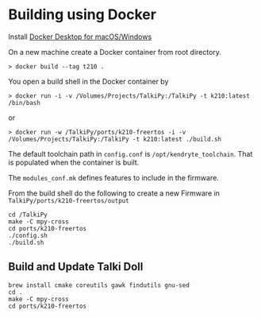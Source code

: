 # Building using Docker

Install [Docker Desktop for macOS/Windows](https://www.docker.com/products/docker-desktop)

On a new machine create a Docker container from root directory.

    > docker build --tag t210 .

You open a build shell in the Docker container by

    > docker run -i -v /Volumes/Projects/TalkiPy:/TalkiPy -t k210:latest /bin/bash

or

    > docker run -w /TalkiPy/ports/k210-freertos -i -v /Volumes/Projects/TalkiPy:/TalkiPy -t k210:latest ./build.sh

The default toolchain path in `config.conf` is `/opt/kendryte_toolchain`. That is populated when the container is built.

The `modules_conf.mk` defines features to include in the firmware.

From the build shell do the following to create a new Firmware in `TalkiPy/ports/k210-freertos/output`

```
cd /TalkiPy
make -C mpy-cross
cd ports/k210-freertos
./config.sh
./build.sh
```


## Build and Update Talki Doll

```
brew install cmake coreutils gawk findutils gnu-sed
cd .
make -C mpy-cross
cd ports/k210-freertos

```

